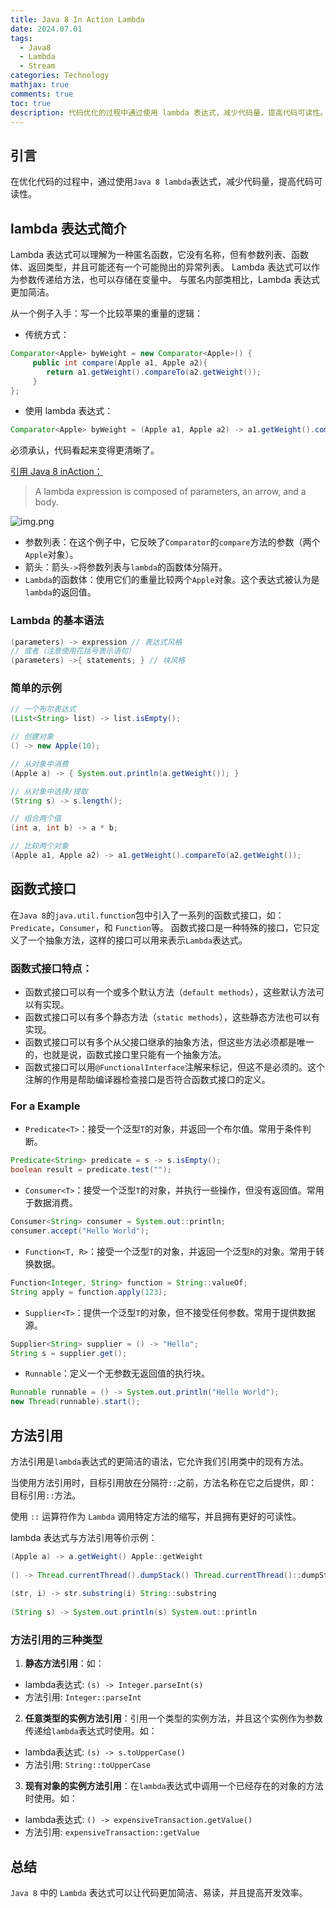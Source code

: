 ```yaml
---
title: Java 8 In Action Lambda
date: 2024.07.01
tags:
  - Java8
  - Lambda
  - Stream
categories: Technology
mathjax: true
comments: true
toc: true
description: 代码优化的过程中通过使用 lambda 表达式，减少代码量，提高代码可读性。
---
```


## 引言
在优化代码的过程中，通过使用`Java 8 lambda`表达式，减少代码量，提高代码可读性。

## lambda 表达式简介
Lambda 表达式可以理解为一种匿名函数，它没有名称，但有参数列表、函数体、返回类型，并且可能还有一个可能抛出的异常列表。
Lambda 表达式可以作为参数传递给方法，也可以存储在变量中。
与匿名内部类相比，Lambda 表达式更加简洁。

从一个例子入手：写一个比较苹果的重量的逻辑：

- 传统方式：
```java
Comparator<Apple> byWeight = new Comparator<Apple>() {
     public int compare(Apple a1, Apple a2){
        return a1.getWeight().compareTo(a2.getWeight());
     }
};
```

- 使用 lambda 表达式：

```java
Comparator<Apple> byWeight = (Apple a1, Apple a2) -> a1.getWeight().compareTo(a2.getWeight());
```

必须承认，代码看起来变得更清晰了。

[引用 Java 8 inAction：](https://livebook.manning.com/book/java-8-in-action/chapter-3/ "引用 Java 8 inAction：")
> A lambda expression is composed of parameters, an arrow, and a body.

![img.png](https://wyiyi.github.io/amber/contents/2024/lambda.png)

* 参数列表：在这个例子中，它反映了`Comparator`的`compare`方法的参数（两个`Apple`对象）。
* 箭头：箭头`->`将参数列表与`lambda`的函数体分隔开。
* `Lambda`的函数体：使用它们的重量比较两个`Apple`对象。这个表达式被认为是`lambda`的返回值。


### Lambda 的基本语法

```java
(parameters) -> expression // 表达式风格
// 或者（注意使用花括号表示语句）
(parameters) ->{ statements; } // 块风格
```

### 简单的示例
```java
// 一个布尔表达式
(List<String> list) -> list.isEmpty();

// 创建对象
() -> new Apple(10); 

// 从对象中消费
(Apple a) -> { System.out.println(a.getWeight()); }

// 从对象中选择/提取 
(String s) -> s.length();

// 组合两个值 
(int a, int b) -> a * b; 

// 比较两个对象 
(Apple a1, Apple a2) -> a1.getWeight().compareTo(a2.getWeight());
```

## 函数式接口

在`Java 8`的`java.util.function`包中引入了一系列的函数式接口，如：`Predicate`，`Consumer`，和 `Function`等。
函数式接口是一种特殊的接口，它只定义了一个抽象方法，这样的接口可以用来表示`Lambda`表达式。

### 函数式接口特点：
* 函数式接口可以有一个或多个默认方法（`default methods`），这些默认方法可以有实现。
* 函数式接口可以有多个静态方法（`static methods`），这些静态方法也可以有实现。
* 函数式接口可以有多个从父接口继承的抽象方法，但这些方法必须都是唯一的，也就是说，函数式接口里只能有一个抽象方法。
* 函数式接口可以用`@FunctionalInterface`注解来标记，但这不是必须的。这个注解的作用是帮助编译器检查接口是否符合函数式接口的定义。

### For a Example

- `Predicate<T>`：接受一个泛型`T`的对象，并返回一个布尔值。常用于条件判断。
```java
Predicate<String> predicate = s -> s.isEmpty();
boolean result = predicate.test("");
```

- `Consumer<T>`：接受一个泛型`T`的对象，并执行一些操作，但没有返回值。常用于数据消费。
```java
Consumer<String> consumer = System.out::println;
consumer.accept("Hello World");
```

- `Function<T, R>`：接受一个泛型`T`的对象，并返回一个泛型`R`的对象。常用于转换数据。
```java
Function<Integer, String> function = String::valueOf;
String apply = function.apply(123);
```

- `Supplier<T>`：提供一个泛型`T`的对象，但不接受任何参数。常用于提供数据源。
```java
Supplier<String> supplier = () -> "Hello";
String s = supplier.get();
```

- `Runnable`：定义一个无参数无返回值的执行块。
```java
Runnable runnable = () -> System.out.println("Hello World");
new Thread(runnable).start();
```

## 方法引用
方法引用是`lambda`表达式的更简洁的语法，它允许我们引用类中的现有方法。

当使用方法引用时，目标引用放在分隔符`::`之前，方法名称在它之后提供，即：目标引用`::`方法。

使用 `::` 运算符作为 `Lambda` 调用特定方法的缩写，并且拥有更好的可读性。

lambda 表达式与方法引用等价示例：
```java
(Apple a) -> a.getWeight() Apple::getWeight
        
() -> Thread.currentThread().dumpStack() Thread.currentThread()::dumpStack
        
(str, i) -> str.substring(i) String::substring
        
(String s) -> System.out.println(s) System.out::println
```

### 方法引用的三种类型

1. **静态方法引用**：如：
* lambda表达式: `(s) -> Integer.parseInt(s)`
* 方法引用: `Integer::parseInt`

2. **任意类型的实例方法引用**：引用一个类型的实例方法，并且这个实例作为参数传递给`lambda`表达式时使用。如：

* lambda表达式: `(s) -> s.toUpperCase()`
* 方法引用: `String::toUpperCase`

3. **现有对象的实例方法引用**：在`lambda`表达式中调用一个已经存在的对象的方法时使用。如：

* lambda表达式: `() -> expensiveTransaction.getValue()`
* 方法引用: `expensiveTransaction::getValue`

## 总结
`Java 8` 中的 `Lambda` 表达式可以让代码更加简洁、易读，并且提高开发效率。